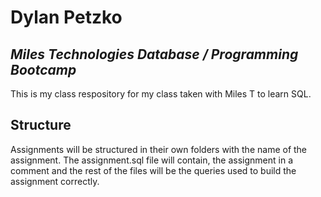 # Dylan Petzko
## _Miles Technologies Database / Programming Bootcamp_
This is my class respository for my class taken with Miles T to learn SQL.


## Structure

Assignments will be structured in their own folders with the name of the assignment. The assignment.sql file will contain,
the assignment in a comment and the rest of the files will be the queries used to build the assignment correctly.




